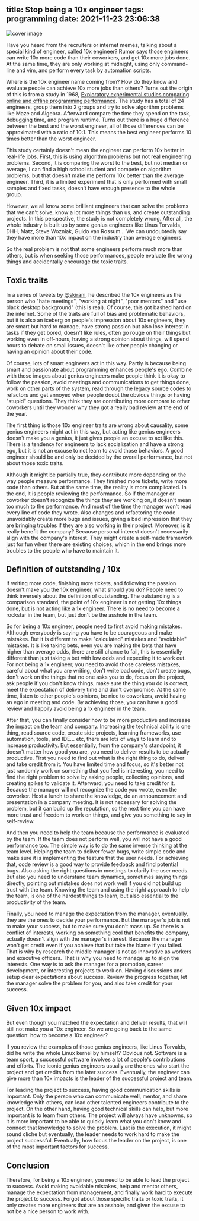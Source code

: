 title: Stop being a 10x engineer
tags: programming
date: 2021-11-23 23:06:38
---

![cover image](cover.png)

Have you heard from the recruiters or internet memes, talking about a special kind of engineer, called 10x engineer?
Rumor says those engineers can write 10x more code than their coworkers, and get 10x more jobs done. At the same time, they are only working at midnight,
using only command-line and vim, and perform every task by automation scripts.

Where is the 10x engineer name coming from? How do they know and evaluate people can achieve 10x more jobs than others? Turns out the origin of this is from a study in 1968, [Exploratory experimental studies comparing online and offline programming performance](http://web.eecs.umich.edu/~weimerw/481/readings/productivity-performance.pdf). The study has a total of 24 engineers, group them into 2 groups and try to solve algorithm problems like Maze and Algebra. Afterward compare the time they spend on the task, debugging time, and program runtime. Turns out there is a huge difference between the best and the worst engineer, all of those differences can be approximated with a ratio of 10:1. This means the best engineer performs 10 times better than the worst engineer. 

This study certainly doesn't mean the engineer can perform 10x better in real-life jobs. First, this is using algorithm problems but not real engineering problems. Second, it is comparing the worst to the best, but not median or average, I can find a high school student and compete on algorithm problems, but that doesn't make me perform 10x better than the average engineer. Third, it is a limited experiment that is only performed with small samples and fixed tasks, doesn't have enough presence to the whole group.

However, we all know some brilliant engineers that can solve the problems that we can't solve, know a lot more things than us, and create outstanding projects. In this perspective, the study is not completely wrong. After all, the whole industry is built up by some genius engineers like Linus Torvalds, DHH, Matz, Steve Wozniak, Guido van Rossum... We can undoubtedly say they have more than 10x impact on the industry than average engineers.

So the real problem is not that some engineers perform much more than others, but is when seeking those performances, people evaluate the wrong things and accidentally encourage the toxic traits.

## Toxic traits

In a series of tweets by [@skirani](https://twitter.com/skirani/status/1149302828420067328), he described the 10x engineers as the person who "hate meetings", "working at night", "poor mentors" and "use black desktop background" (this is real). Of course, this got bashed hard on the internet. Some of the traits are full of bias and problematic behaviors, but it is also an iceberg on people's impression about 10x engineers, they are smart but hard to manage, have strong passion but also lose interest in tasks if they get bored, doesn't like rules, often go rouge on their things but working even in off-hours, having a strong opinion about things, will spend hours to debate on small issues, doesn't like other people changing or having an opinion about their code.

Of course, lots of smart engineers act in this way. Partly is because being smart and passionate about programming enhances people's ego. Combine with those images about genius engineers make people think it is okay to follow the passion, avoid meetings and communications to get things done, work on other parts of the system, read through the legacy source codes to refactors and get annoyed when people doubt the obvious things or having "stupid" questions. They think they are contributing more compare to other coworkers until they wonder why they got a really bad review at the end of the year.

The first thing is those 10x engineer traits are wrong about causality, some genius engineers might act in this way, but acting like genius engineers doesn't make you a genius, it just gives people an excuse to act like this. There is a tendency for engineers to lack socialization and have a strong ego, but it is not an excuse to not learn to avoid those behaviors. A good engineer should be and only be decided by the overall performance, but not about those toxic traits.

Although it might be partially true, they contribute more depending on the way people measure performance. They finished more tickets, write more code than others. But at the same time, the reality is more complicated. In the end, it is people reviewing the performance. So if the manager or coworker doesn't recognize the things they are working on, it doesn't mean too much to the performance. And most of the time the manager won't read every line of code they wrote. Also changes and refactoring the code unavoidably create more bugs and issues, giving a bad impression that they are bringing troubles if they are also working in their project. Moreover, is it really benefit the company? Because personal interest doesn't necessarily align with the company's interest. They might create a self-made framework just for fun when there are existing choices, which in the end brings more troubles to the people who have to maintain it.

## Definition of outstanding / 10x

If writing more code, finishing more tickets, and following the passion doesn't make you the 10x engineer, what should you do? People need to think inversely about the definition of outstanding. The outstanding is a comparison standard, the point of 10x engineer is not getting 10x things done, but is not acting like a 1x engineer. There is no need to become a rockstar in the team, but just don't be the asshole in the team.

So for being a 10x engineer, people need to first avoid making mistakes. Although everybody is saying you have to be courageous and make mistakes. But it is different to make "calculated" mistakes and "avoidable" mistakes. It is like taking bets, even you are making the bets that have higher than average odds, there are still chance to fail, this is essentially different than just taking a bet with low odds and expecting it to work out. For not being a 1x engineer, you need to avoid those careless mistakes, careful about what you are writing, don't write bad code, don't create bugs, don't work on the things that no one asks you to do, focus on the project, ask people if you don't know things, make sure the thing you do is correct, meet the expectation of delivery time and don't overpromise. At the same time, listen to other people's opinions, be nice to coworkers, avoid having an ego in meeting and code. By achieving those, you can have a good review and happily avoid being a 1x engineer in the team.

After that, you can finally consider how to be more productive and increase the impact on the team and company. Increasing the technical ability is one thing, read source code, create side projects, learning frameworks, use automation, tools, and IDE... etc, there are lots of ways to learn and to increase productivity. But essentially, from the company's standpoint, it doesn't matter how good you are, you need to deliver results to be actually productive. First you need to find out what is the right thing to do, deliver and take credit from it. You have limited time and focus, so it's better not just randomly work on something that you feel is interesting, you need to find the right problem to solve by asking people, collecting opinions, and creating spikes to validate it. Afterward, you need to take credit for it. Because the manager will not recognize the code you wrote, even the coworker. Host a lunch to share the knowledge, do an announcement and presentation in a company meeting. It is not necessary for solving the problem, but it can build up the reputation, so the next time you can have more trust and freedom to work on things, and give you something to say in self-review.

And then you need to help the team because the performance is evaluated by the team. If the team does not perform well, you will not have a good performance too. The simple way is to do the same inverse thinking at the team level. Helping the team to deliver fewer bugs, write simple code and make sure it is implementing the feature that the user needs. For achieving that, code review is a good way to provide feedback and find potential bugs. Also asking the right questions in meetings to clarify the user needs. But also you need to understand team dynamics, sometimes saying things directly, pointing out mistakes does not work well if you did not build up trust with the team. Knowing the team and using the right approach to help the team, is one of the hardest things to learn, but also essential to the productivity of the team.  

Finally, you need to manage the expectation from the manager, eventually, they are the ones to decide your performance. But the manager's job is not to make your success, but to make sure you don't mass up. So there is a conflict of interests, working on something cool that benefits the company, actually doesn't align with the manager's interest. Because the manager won't get credit even if you achieve that but take the blame if you failed. That is why by research the middle manager is not as innovative as workers and executive officers. That is why you need to manage up to align the interests. One way is to ask the manager for a promotion, career development, or interesting projects to work on. Having discussions and setup clear expectations about success. Review the progress together, let the manager solve the problem for you, and also take credit for your success.

## Given 10x impact

But even though you matched the expectation and deliver results, that will still not make you a 10x engineer. So we are going back to the same question: how to become a 10x engineer? 

If you review the examples of those genius engineers, like Linus Torvalds, did he write the whole Linux kernel by himself? Obvious not. Software is a team sport, a successful software involves a lot of people's contributions and efforts. The iconic genius engineers usually are the ones who start the project and get credits from the later success. Eventually, the engineer can give more than 10x impacts is the leader of the successful project and team.

For leading the project to success, having good communication skills is important. Only the person who can communicate well, mentor, and share knowledge with others, can lead other talented engineers contribute to the project. On the other hand, having good technical skills can help, but more important is to learn from others. The project will always have unknowns, so it is more important to be able to quickly learn what you don't know and connect that knowledge to solve the problem. Last is the execution, it might sound cliche but eventually, the leader needs to work hard to make the project successful. Eventually, how focus the leader on the project, is one of the most important factors for success. 

## Conclusion

Therefore, for being a 10x engineer, you need to be able to lead the project to success. Avoid making avoidable mistakes, help and mentor others, manage the expectation from management, and finally work hard to execute the project to success. Forgot about those specific traits or toxic traits, it only creates more engineers that are an asshole, and given the excuse to not be a nice person to work with.